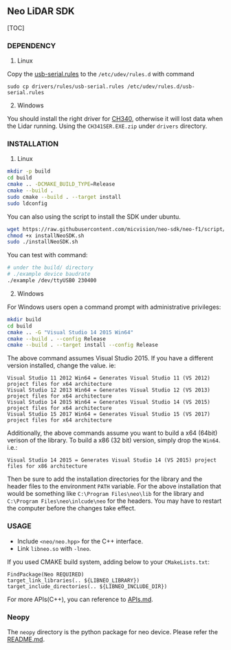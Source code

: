 Neo LiDAR SDK
---
[TOC]

### DEPENDENCY

1. Linux

Copy the [usb-serial.rules](drivers/rules/usb-serial.rules) to the `/etc/udev/rules.d` with command
```shell
sudo cp drivers/rules/usb-serial.rules /etc/udev/rules.d/usb-serial.rules
```

2. Windows

You should install the right driver for [CH340](http://www.wch.cn/product/CH340.html), otherwise it will lost data when the Lidar running. Using the `CH341SER.EXE.zip` under `drivers` directory.

### INSTALLATION

1. Linux

```bash
mkdir -p build
cd build
cmake .. -DCMAKE_BUILD_TYPE=Release
cmake --build .
sudo cmake --build . --target install
sudo ldconfig
```

You can also using the script to install the SDK under ubuntu.

```bash
wget https://raw.githubusercontent.com/micvision/neo-sdk/neo-f1/script/installNeoSDK.sh
chmod +x installNeoSDK.sh
sudo ./installNeoSDK.sh
```

You can test with command:
```bash
# under the build/ directory
# ./example device baudrate
./example /dev/ttyUSB0 230400
```

2. Windows

For Windows users open a command prompt with administrative privileges:

```bash
mkdir build
cd build
cmake .. -G "Visual Studio 14 2015 Win64"
cmake --build . --config Release
cmake --build . --target install --config Release
```

The above command assumes Visual Studio 2015. If you have a different version installed, change the value. ie:

    Visual Studio 11 2012 Win64 = Generates Visual Studio 11 (VS 2012) project files for x64 architecture
    Visual Studio 12 2013 Win64 = Generates Visual Studio 12 (VS 2013) project files for x64 architecture
    Visual Studio 14 2015 Win64 = Generates Visual Studio 14 (VS 2015) project files for x64 architecture
    Visual Studio 15 2017 Win64 = Generates Visual Studio 15 (VS 2017) project files for x64 architecture

Additionally, the above commands assume you want to build a x64 (64bit) verison of the library. To build a x86 (32 bit) version, simply drop the `Win64`. i.e.:

    Visual Studio 14 2015 = Generates Visual Studio 14 (VS 2015) project files for x86 architecture


Then be sure to add the installation directories for the library and the header files to the environment `PATH` variable. For the above installation that would be something like `C:\Program Files\neo\lib` for the library and `C:\Program Files\neo\inlcude\neo` for the headers. You may have to restart the computer before the changes take effect.

### USAGE

- Include `<neo/neo.hpp>` for the C++ interface.
- Link `libneo.so` with `-lneo`.

If you used CMAKE build system, adding below to your `CMakeLists.txt`:

    FindPackage(Neo REQUIRED)
    target_link_libraries(.. ${LIBNEO_LIBRARY})
    target_include_directories(.. ${LIBNEO_INCLUDE_DIR})
    
For more APIs(C++), you can reference to [APIs.md](APIs.md).

### Neopy

The `neopy` directory is the python package for neo device. Please refer the [README.md](numpy/README.md).

